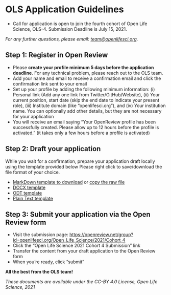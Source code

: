 # OLS Application Guidelines

- Call for application is open to join the fourth cohort of Open Life Science, OLS-4. Submission Deadline is July 15, 2021.

*For any further questions, please email: [team@openlifesci.org](mailto:team@openlifesci.org).*

## Step 1: Register in Open Review

- Please **create your profile minimum 5 days before the application deadline**. For any technical problem, please reach out to the OLS team.
- Add your name and email to receive a confirmation email and click the confirmation link sent to your email
- Set up your profile by adding the following minimum information: (i) Personal link (Add any one link from Twitter/GitHub/Website), (ii) Your current position, start date (skip the end date to indicate your present role), (iii) Institute domain (like “openlifesci.org”), and (iv) Your institution name. You can optionally add other details, but they are not necessary for your application 
- You will receive an email saying “Your OpenReview profile has been successfully created. Please allow up to 12 hours before the profile is activated.” (it takes only a few hours before a profile is activated)

## Step 2: Draft your application

While you wait for a confirmation, prepare your application draft locally using the template provided below
Please right click to save/download the file format of your choice.
- [MarkDown template to download](https://github.com/open-life-science/application-forms/raw/master/OLS-4-application-template.md) or [copy the raw file](https://raw.githubusercontent.com/open-life-science/application-forms/master/OLS-4-application-template.md)
- [DOCX template](https://github.com/open-life-science/application-forms/raw/master/OLS-4-application-template.docx)
- [ODT template](https://github.com/open-life-science/application-forms/raw/master/OLS-4-application-template.odt)
- [Plain Text template](https://github.com/open-life-science/application-forms/raw/master/OLS-4-application-template.txt)

## Step 3: Submit your application via the Open Review form

- Visit the submission page: https://openreview.net/group?id=openlifesci.org/Open_Life_Science/2021/Cohort_4 
- Click the “Open Life Science 2021 Cohort 4 Submission” link
- Transfer the content from your draft application to the Open Review form 
- When you’re ready, click “submit” 

**All the best from the OLS team!**

*These documents are available under the CC-BY 4.0 License, Open Life Science, 2021*

